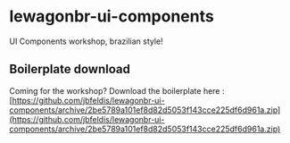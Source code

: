 # lewagonbr-ui-components
UI Components workshop, brazilian style!

## Boilerplate download
Coming for the workshop? Download the boilerplate here : [https://github.com/jbfeldis/lewagonbr-ui-components/archive/2be5789a101ef8d82d5053f143cce225df6d961a.zip](https://github.com/jbfeldis/lewagonbr-ui-components/archive/2be5789a101ef8d82d5053f143cce225df6d961a.zip)
